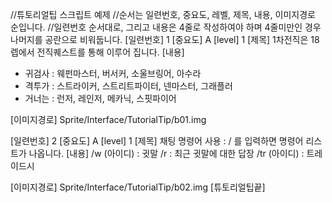 //튜토리얼팁 스크립트 예제
//순서는 일련번호, 중요도, 레벨, 제목, 내용, 이미지경로 순입니다.
//일련번호 순서대로, 그리고 내용은 4줄로 작성하여야 하며 4줄미만인 경우 나머지를 공란으로 비워둡니다.
[일련번호] 1
[중요도] A
[level] 1
[제목] 
1차전직은 18렙에서 전직퀘스트를 통해 이루어 집니다.
[내용]
- 귀검사 : 웨펀마스터, 버서커, 소울브링어, 아수라
- 격투가 : 스트라이커, 스트리트파이터, 넨마스터, 그래플러
- 거너는 : 런저, 레인저, 메카닉, 스핏파이어
 
[이미지경로]
Sprite/Interface/TutorialTip/b01.img

[일련번호] 2
[중요도] A
[level] 1
[제목] 
채팅 명령어 사용 : / 를 입력하면 명령어 리스트가 나옵니다.
[내용]
/w (아이디) : 귓말
/r : 최근 귓말에 대한 답장
/tr (아이디) : 트레이드시
 
[이미지경로]
Sprite/Interface/TutorialTip/b02.img
[튜토리얼팁끝]